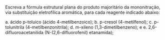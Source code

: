 Escreva a fórmula estrutural plana do produto majoritário da mononitração, via substituição eletrofílica aromática, para cada reagente indicado abaixo:

a. ácido p-toluico (ácido 4-metilbenzoico);
b. p-cresol (4-metilfenol);
c. p-tolunitrila (4-metilbenzonitrila);
d. m-xileno (1,3-dimetilbenzeno); e
e. 2,6-difluoroacetanilida (N-(2,6-difluorofenil) etanamida);
